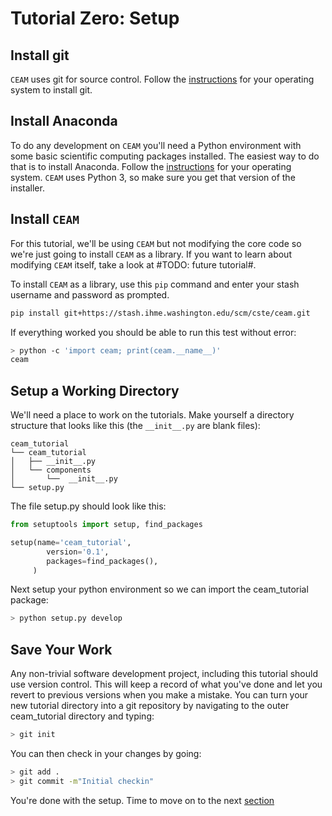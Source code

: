 Tutorial Zero: Setup
=================

Install git
-----------

`CEAM` uses git for source control. Follow the [instructions](https://git-scm.com/book/en/v2/Getting-Started-Installing-Git) for your operating system to install git.

Install Anaconda
----------------

To do any development on `CEAM` you'll need a Python environment with some basic scientific computing packages installed. The easiest way to do that is to install Anaconda. Follow the [instructions](https://docs.continuum.io/anaconda/install) for your operating system. `CEAM` uses Python 3, so make sure you get that version of the installer.

Install `CEAM`
-------------

For this tutorial, we'll be using `CEAM` but not modifying the core code so we're just going to install `CEAM` as a library. If you want to learn about modifying `CEAM` itself, take a look at #TODO: future tutorial#.

To install `CEAM` as a library, use this `pip` command and enter your stash username and password as prompted.

```sh
pip install git+https://stash.ihme.washington.edu/scm/cste/ceam.git
```

If everything worked you should be able to run this test without error:

```sh
> python -c 'import ceam; print(ceam.__name__)'
ceam
```

Setup a Working Directory
-------------------------

We'll need a place to work on the tutorials. Make yourself a directory structure that looks like this (the `__init__.py` are blank files):

```
ceam_tutorial
└── ceam_tutorial
│   ├── __init__.py
│   └── components
│       └──  __init__.py
└── setup.py
```

The file setup.py should look like this:
```python
from setuptools import setup, find_packages

setup(name='ceam_tutorial',
        version='0.1',
        packages=find_packages(),
     )
```

Next setup your python environment so we can import the ceam_tutorial package:

```sh
> python setup.py develop
```

Save Your Work
--------------

Any non-trivial software development project, including this tutorial should use version control. This will keep a record of what you've done and let you revert to previous versions when you make a mistake. You can turn your new tutorial directory into a git repository by navigating to the outer ceam_tutorial directory and typing:

```sh
> git init
```

You can then check in your changes by going:

```sh
> git add .
> git commit -m"Initial checkin"
```

You're done with the setup. Time to move on to the next [section](./1_Life.md)
